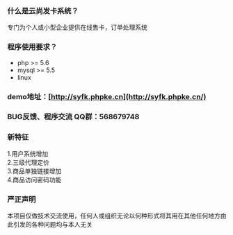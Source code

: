 ### 什么是云尚发卡系统？
专门为个人或小型企业提供在线售卡，订单处理系统

### 程序使用要求？
* php >= 5.6
* mysql >= 5.5
* linux

### demo地址：[http://syfk.phpke.cn](http://syfk.phpke.cn/)

### BUG反馈、程序交流 QQ群：568679748

### 新特征
1.用户系统增加    
2.三级代理定价    
3.商品单独链接增加  
4.商品访问密码功能



### 严正声明
本项目仅做技术交流使用，任何人或组织无论以何种形式将其用在其他任何地方由此引发的各种问题均与本人无关



